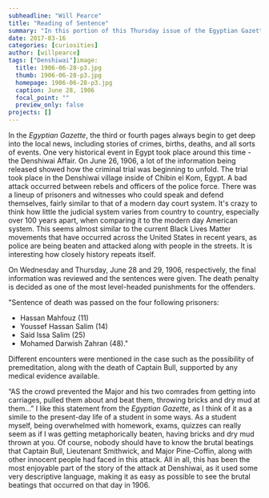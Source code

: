 ```yaml
---
subheadline: "Will Pearce"
title: "Reading of Sentence"
summary: "In this portion of this Thursday issue of the Egyptian Gazette,"
date: 2017-03-16
categories: [curiosities]
author: [willpearce]
tags: ["Denshiwai"]image:
  title: 1906-06-28-p3.jpg
  thumb: 1906-06-28-p3.jpg
  homepage: 1906-06-28-p3.jpg
  caption: June 28, 1906
  focal_point: ""
  preview_only: false
projects: []
---
```

In the *Egyptian Gazette*, the third or fourth pages always begin to get deep into the local news, including stories of crimes, births, deaths, and all sorts of events. One very historical event in Egypt took place around this time - the Denshiwai Affair. On June 26, 1906, a lot of the information being released showed how the criminal trial was beginning to unfold. The trial took place in the Denshiwai village inside of Chibin el Kom, Egypt. A bad attack occurred between rebels and officers of the police force. There was a lineup of prisoners and witnesses who could speak and defend themselves, fairly similar to that of a modern day court system. It's crazy to think how little the judicial system varies from country to country, especially over 100 years apart, when comparing it to the modern day American system. This seems almost similar to the current Black Lives Matter movements that have occurred across the United States in recent years, as police are being beaten and attacked along with people in the streets. It is interesting how closely history repeats itself.

On Wednesday and Thursday, June 28 and 29, 1906, respectively, the final information was reviewed and the sentences were given. The death penalty is decided as one of the most level-headed punishments for the offenders.

"Sentence of death was passed on the four following prisoners:
- Hassan Mahfouz (11)
- Youssef Hassan Salim (14)
- Said Issa Salim (25)
- Mohamed Darwish Zahran (48)."

Different encounters were mentioned in the case such as the possibility of premeditation, along with the death of Captain Bull, supported by any medical evidence available.

“AS the crowd prevented the Major and his two comrades from getting into carriages, pulled them about and beat them, throwing bricks and dry mud at them...” I like this statement from the *Egyptian Gazette*, as I think of it as a simile to the present-day life of a student in some ways. As a student myself, being overwhelmed with homework, exams, quizzes can really seem as if I was getting metaphorically beaten, having bricks and dry mud thrown at you. Of course, nobody should have to know the brutal beatings that Captain Bull, Lieutenant Smithwick, and Major Pine-Coffin, along with other innocent people had faced in this attack. All in all, this has been the most enjoyable part of the story of the attack at Denshiwai, as it used some very descriptive language, making it as easy as possible to see the brutal beatings that occurred on that day in 1906.
